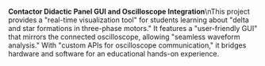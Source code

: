 **Contactor Didactic Panel GUI and Oscilloscope Integration**\nThis project provides a "real-time visualization tool" for students learning about "delta and star formations in three-phase motors." It features a "user-friendly GUI" that mirrors the connected oscilloscope, allowing "seamless waveform analysis." With "custom APIs for oscilloscope communication," it bridges hardware and software for an educational hands-on experience.
